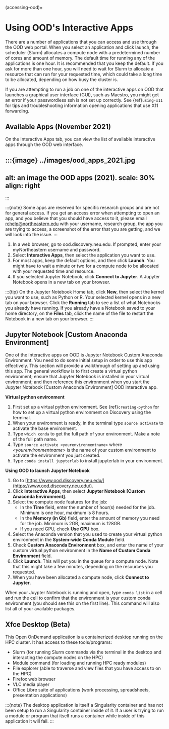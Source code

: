 (accessing-ood)=

# Using OOD's Interactive Apps

There are a number of applications that you can access and use through the OOD web portal. When you select an application and click launch, the scheduler (Slurm) allocates a compute node with a predetermined number of cores and amount of memory. The default time for running any of the applications is one hour. It is recommended that you keep the default. If you ask for more than one hour, you will need to wait for Slurm to allocate a resource that can run for your requested time, which could take a long time to be allocated, depending on how busy the cluster is.

If you are attempting to run a job on one of the interactive apps on OOD that launches a graphical user interface (GUI), such as Maestro, you might get an error if your passwordless ssh is not set up correctly. See {ref}`using-x11` for tips and troubleshooting information opening applications that use X11 forwarding.

## Available Apps (November 2021)

On the Interactive Apps tab, you can view the list of available interactive apps through the OOD web interface.

:::{image} ../images/ood_apps_2021.jpg
---
alt: an image the OOD apps (2021).
scale: 30%
align: right
---
:::

:::{note}
Some apps are reserved for specific research groups and are not for general access. If you get an access error when attempting to open an app, and you believe that you should have access to it, please email <rchelp@northeastern.edu> with your username, research group, the app you are trying to access, a screenshot of the error that you are getting, and we will look into the issue.
:::

1. In a web browser, go to ood.discovery.neu.edu. If prompted, enter your myNortheastern username and password.
1. Select **Interactive Apps**, then select the application you want to use.
1. For most apps, keep the default options, and then click **Launch**. You might have to wait a
   minute or two for a compute node to be allocated with your requested time and resource.
1. If you selected Jupyter Notebook, click **Connect to Jupyter**.
   A Jupyter Notebook opens in a new tab on your browser.

:::{tip}
On the Jupyter Notebook Home tab, click **New**, then select the kernel you want to use, such as Python or R. Your selected kernel opens in a new tab on your browser. Click the **Running** tab to see a list of what Notebooks you already have running. If you already have a Notebook saved to your home directory, on the **Files** tab, click the name of the file to restart the Notebook in a new tab on your browser.
:::

## Jupyter Notebook \[Custom Anaconda Environment\]

One of the interactive apps on OOD is Jupyter Notebook Custom Anaconda Environment. You need to do some initial setup in order to use this app effectively. This section will provide a walkthrough of setting up and using this app. The general workflow is to first create a virtual python environment; ensure that Jupyter Notebook is installed in your virtual environment; and then reference this environment when you start the Jupyter Notebook \[Custom Anaconda Environment\] OOD interactive app.

**Virtual python environment**

1. First set up a virtual python environment. See {ref}`creating-python` for how to set up a virtual python environment on Discovery using the terminal.
1. When your environment is ready, in the terminal type `source activate` to activate the base environment.
1. Type `which conda` to get the full path of your environment. Make a note of the full path name.
1. Type `source activate <yourenvironmentname>` where *\<yourenvironmentname>* is the name of your custom environment to activate the environment you just created.
1. Type `conda install jupyterlab` to install jupyterlab in your environment.

**Using OOD to launch Jupyter Notebook**

1. Go to [https://www.ood.discovery.neu.edu/](https://www.ood.discovery.neu.edu/).
1. Click **Interactive Apps**, then select **Jupyter Notebook \[Custom Anaconda Environment\]**.
1. Select the compute node features for the job:
   - In the **Time** field, enter the number of hour(s) needed for the job. Minimum is one hour, maximum is 8 hours.
   - In the **Memory (in Gb)** field, enter the amount of memory you need for the job. Minimum is 2GB, maximum is 128GB.
   - If you need GPU, check **Use GPU** box.
4. Select the Anaconda version that you used to create your virtual python environment in the **System-wide Conda Module** field.
1. Check **Custom Anaconda Environment** box, and enter the name of your custom virtual python environment in the **Name of Custom Conda Environment** field.
1. Click **Launch**. This will put you in the queue for a compute node. Note that this might take a few minutes, depending on the resources you requested.
1. When you have been allocated a compute node, click **Connect to Jupyter**.

When your Juypter Notebook is running and open, type `conda list` in a cell and run the cell to confirm that the environment is your custom conda environment (you should see this on the first line). This command will also list all
of your available packages.

## Xfce Desktop (Beta)

This Open OnDemand application is a containerized desktop running on the HPC cluster. It has access to these tools/programs:

- Slurm (for running Slurm commands via the terminal in the desktop and interacting the compute nodes on the HPC)
- Module command (for loading and running HPC ready modules)
- File explorer (able to traverse and view files that you have access to on the HPC)
- Firefox web browser
- VLC media player
- Office Libre suite of applications (work processing, spreadsheets, presentation applications)

:::{note}
The desktop application is itself a Singularity container and has not been setup to run a Singularity container inside of it. If a user is trying to run a module or program that itself runs a container while inside of this application it will fail.
:::
